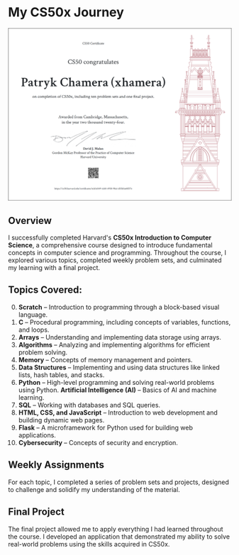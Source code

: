 # My CS50x Journey

![CS50x Certificate](CS50xCertificate_png.png)

## Overview
I successfully completed Harvard's **CS50x Introduction to Computer Science**, a comprehensive course designed to introduce fundamental concepts in computer science and programming. Throughout the course, I explored various topics, completed weekly problem sets, and culminated my learning with a final project.

## Topics Covered:
0. **Scratch** – Introduction to programming through a block-based visual language.
1. **C** – Procedural programming, including concepts of variables, functions, and loops.
2. **Arrays** – Understanding and implementing data storage using arrays.
3. **Algorithms** – Analyzing and implementing algorithms for efficient problem solving.
4. **Memory** – Concepts of memory management and pointers.
5. **Data Structures** – Implementing and using data structures like linked lists, hash tables, and stacks.
6. **Python** – High-level programming and solving real-world problems using Python.
**Artificial Intelligence (AI)** – Basics of AI and machine learning.
7. **SQL** – Working with databases and SQL queries.
8. **HTML, CSS, and JavaScript** – Introduction to web development and building dynamic web pages.
9. **Flask** – A microframework for Python used for building web applications.
10. **Cybersecurity** – Concepts of security and encryption.

## Weekly Assignments
For each topic, I completed a series of problem sets and projects, designed to challenge and solidify my understanding of the material.

## Final Project
The final project allowed me to apply everything I had learned throughout the course. I developed an application that demonstrated my ability to solve real-world problems using the skills acquired in CS50x.
